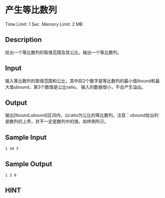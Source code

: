 # 产生等比数列
Time Limit: 1 Sec  Memory Limit: 2 MB


## Description
给出一个等比数列的取值范围及其公比，输出一个等比数列。


## Input
输入等比数列的取值范围和公比，其中前2个数字是等比数列的最小值lbound和最大值ubound，第3个数值是公比ratio。
输入的数据很小，不会产生溢出。


## Output
输出[lbound,ubound]区间内，以ratio为公比的等比数列。注意：ubound给出的是数列的上界，并不一定是数列中的值，如样例所示。


## Sample Input
```
1 10 3
```
## Sample Output
```
1 3 9
```

## HINT
